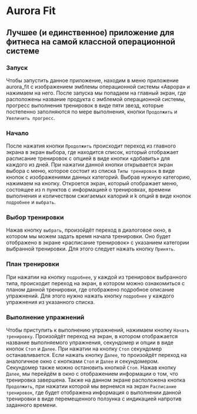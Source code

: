 # Aurora Fit


## Лучшее (и единственное) приложение для фитнеса на самой классной операционной системе



### Запуск
Чтобы запустить данное приложение, находим в меню приложение aurora_fit с изображением эмблемы операционной системы «Аврора» и нажимаем на него. После запуска мы попадаем на главный экран, где расположены название продукта с эмблемой операционной системы, прогресс выполнения тренировок в виде пяти звезд, которые постепенно заполняются по мере выполнения, кнопки `Продолжить` и `Увеличить прогресс`. 


### Начало
После нажатия кнопки `Продолжить` происходит переход из главного экрана в экран выбора, где находится список, который отображает расписание тренировок с опцией в виде кнопки «добавить» для каждого из дней. При нажатии данной кнопки открывается экран выбора с меню, которое состоит из списка `Типы тренировок` в виде кнопок с изображениями данных категорий. Выбрав нужную категорию, нажимаем на кнопку. Откроется экран, который отображает меню, состоящее из n пунктов с информацией о тренировках, времени выполнения и количеством сжигаемых калорий и k опций в виде кнопок `подробнее` и `выбрать`. 
  

### Выбор тренировки
Нажав кнопку `выбрать`, произойдёт переход в диалоговое окно, в котором мы можем задать время начала тренировки. Оно будет отображено в экране «расписание тренировок» с указанием категории выбранной тренировки. Для этого следует нажать кнопку `Принять`.  
  

### План тренировки
При нажатии на кнопку `подробнее`, у каждой из тренировок выбранного типа, происходит переход на экран, в котором можно ознакомиться с планом данной тренировки, где отображено подробное описание упражнений. Для этого нужно нажать кнопку `подробнее` у каждого упражнения из указанного списка. 
  

### Выполнение упражнений
Чтобы приступить к выполнению упражнений, нажимаем кнопку `Начать тренировку`. Произойдёт переход на экран, в котором отображается название выполняемого упражнения, секундомер и опции в виде кнопок `Стоп` и `Далее`. При нажатии на кнопку `Стоп` секундомер останавливается. Если нажать кнопку `Далее`, то произойдёт переход на аналогичное окно с кнопками `Стоп` и `Далее` и секундомером. Секундомер также можно остановить кнопкой `Стоп`. Нажав кнопку `Далее`, мы перейдём в окно с отображением информации о том, что тренировка завершена. Также на данном экране расположена кнопка `Продолжить`, при нажатии которой мы вернемся на экран `Расписание тренировок`, где будет отображена информация о выполнении данной тренировки в виде перемещенного ползунка с индикацией напротив заданного времени.
